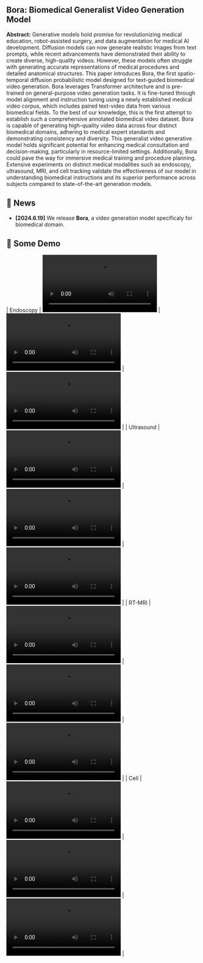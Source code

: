 ## Bora: Biomedical Generalist Video Generation Model
**Abstract:** Generative models hold promise for revolutionizing medical education, robot-assisted surgery, and data augmentation for medical AI development. Diffusion models can now generate realistic images from text prompts, while recent advancements have demonstrated their ability to create diverse, high-quality videos. However, these models often struggle with generating accurate representations of medical procedures and detailed anatomical structures. This paper introduces Bora, the first spatio-temporal diffusion probabilistic model designed for text-guided biomedical video generation. Bora leverages Transformer architecture and is pre-trained on general-purpose video generation tasks. It is fine-tuned through model alignment and instruction tuning using a newly established medical video corpus, which includes paired text-video data from various biomedical fields. To the best of our knowledge, this is the first attempt to establish such a comprehensive annotated biomedical video dataset. Bora is capable of generating high-quality video data across four distinct biomedical domains, adhering to medical expert standards and demonstrating consistency and diversity. This generalist video generative model holds significant potential for enhancing medical consultation and decision-making, particularly in resource-limited settings. Additionally, Bora could pave the way for immersive medical training and procedure planning. Extensive experiments on distinct medical modalities such as endoscopy, ultrasound, MRI, and cell tracking validate the effectiveness of our model in understanding biomedical instructions and its superior performance across subjects compared to state-of-the-art generation models.

## 📰 News
- **[2024.6.19]** We release **Bora**, a video generation model specificaly for biomedical domain.

## 🎥 Some Demo
| Endoscopy   | <video src="examples/endo/sample_0.mp4" controls="controls" width=""></video> | <video src="examples/endo/sample_4.mp4" controls="controls" width=""></video> | <video src="examples/endo/sample_6.mp4" controls="controls" width=""></video> |
| Ultrasound   | <video src="example/uls/sample_1.mp4" controls="controls" width=""></video> | <video src="example/uls/sample_6.mp4" controls="controls" width=""></video> | <video src="example/uls/sample_8.mp4" controls="controls" width=""></video> |
| RT-MRI   | <video src="example/mri/sample_1.mp4" controls="controls" width=""></video> | <video src="example/mri/sample_2.mp4" controls="controls" width=""></video> | <video src="example/mri/sample_3.mp4" controls="controls" width=""></video> |
| Cell   | <video src="example/cell/sample_0.mp4" controls="controls" width=""></video> | <video src="example/cell/sample_4.mp4" controls="controls" width=""></video> | <video src="example/cell/sample_7.mp4" controls="controls" width=""></video> |
